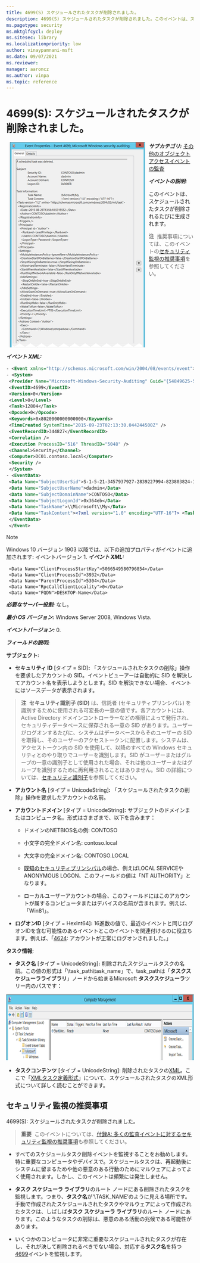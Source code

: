 ```yaml
---
title: 4699(S) スケジュールされたタスクが削除されました。
description: 4699(S) スケジュールされたタスクが削除されました。このイベントは、スケジュールされたタスクが削除されるたびに生成されます。
ms.pagetype: security
ms.mktglfcycl: deploy
ms.sitesec: library
ms.localizationpriority: low
author: vinaypamnani-msft
ms.date: 09/07/2021
ms.reviewer: 
manager: aaroncz
ms.author: vinpa
ms.topic: reference
---
```


# 4699(S): スケジュールされたタスクが削除されました。

<img src="images/event-4699.png" alt="Event 4699 illustration" width="363" height="551" hspace="10" align="left" />

***サブカテゴリ:***&nbsp;[その他のオブジェクトアクセスイベントの監査](audit-other-object-access-events.md)

***イベントの説明:***

このイベントは、スケジュールされたタスクが削除されるたびに生成されます。

> **注**&nbsp;&nbsp;推奨事項については、このイベントの[セキュリティ監視の推奨事項](#security-monitoring-recommendations)を参照してください。

<br clear="all">

***イベント XML:***
```xml
- <Event xmlns="http://schemas.microsoft.com/win/2004/08/events/event">
- <System>
 <Provider Name="Microsoft-Windows-Security-Auditing" Guid="{54849625-5478-4994-A5BA-3E3B0328C30D}" /> 
 <EventID>4699</EventID> 
 <Version>0</Version> 
 <Level>0</Level> 
 <Task>12804</Task> 
 <Opcode>0</Opcode> 
 <Keywords>0x8020000000000000</Keywords> 
 <TimeCreated SystemTime="2015-09-23T02:13:30.044244500Z" /> 
 <EventRecordID>344827</EventRecordID> 
 <Correlation /> 
 <Execution ProcessID="516" ThreadID="5048" /> 
 <Channel>Security</Channel> 
 <Computer>DC01.contoso.local</Computer> 
 <Security /> 
 </System>
- <EventData>
 <Data Name="SubjectUserSid">S-1-5-21-3457937927-2839227994-823803824-1104</Data> 
 <Data Name="SubjectUserName">dadmin</Data> 
 <Data Name="SubjectDomainName">CONTOSO</Data> 
 <Data Name="SubjectLogonId">0x364eb</Data> 
 <Data Name="TaskName">\\Microsoft\\My</Data> 
 <Data Name="TaskContent"><?xml version="1.0" encoding="UTF-16"?> <Task version="1.2" xmlns="http://schemas.microsoft.com/windows/2004/02/mit/task"> <RegistrationInfo> <Date>2015-08-25T13:56:10.5315552</Date> <Author>CONTOSO\\dadmin</Author> </RegistrationInfo> <Triggers /> <Principals> <Principal id="Author"> <RunLevel>LeastPrivilege</RunLevel> <UserId>CONTOSO\\dadmin</UserId> <LogonType>Password</LogonType> </Principal> </Principals> <Settings> <MultipleInstancesPolicy>IgnoreNew</MultipleInstancesPolicy> <DisallowStartIfOnBatteries>false</DisallowStartIfOnBatteries> <StopIfGoingOnBatteries>true</StopIfGoingOnBatteries> <AllowHardTerminate>false</AllowHardTerminate> <StartWhenAvailable>false</StartWhenAvailable> <RunOnlyIfNetworkAvailable>false</RunOnlyIfNetworkAvailable> <IdleSettings> <StopOnIdleEnd>true</StopOnIdleEnd> <RestartOnIdle>false</RestartOnIdle> </IdleSettings> <AllowStartOnDemand>true</AllowStartOnDemand> <Enabled>true</Enabled> <Hidden>false</Hidden> <RunOnlyIfIdle>false</RunOnlyIfIdle> <WakeToRun>false</WakeToRun> <ExecutionTimeLimit>PT0S</ExecutionTimeLimit> <Priority>7</Priority> </Settings> <Actions Context="Author"> <Exec> <Command>C:\\Windows\\notepad.exe</Command> </Exec> </Actions> </Task></Data> 
 </EventData>
 </Event>

```
>[!NOTE]
> Windows 10 バージョン 1903 以降では、以下の追加プロパティがイベントに追加されます:
> イベントバージョン 1.
>  ***イベント XML:***
>```
>  <Data Name="ClientProcessStartKey">5066549580796854</Data> 
>  <Data Name="ClientProcessId">3932</Data> 
>  <Data Name="ParentProcessId">5304</Data> 
>  <Data Name="RpcCallClientLocality">0</Data> 
>  <Data Name="FQDN">DESKTOP-Name</Data> 

***必要なサーバー役割:*** なし。

***最小 OS バージョン:*** Windows Server 2008, Windows Vista.

***イベントバージョン:*** 0.

***フィールドの説明:***

**サブジェクト:**

-   **セキュリティ ID** \[タイプ = SID\]**:** 「スケジュールされたタスクの削除」操作を要求したアカウントの SID。イベントビューアーは自動的に SID を解決してアカウント名を表示しようとします。SID を解決できない場合、イベントにはソースデータが表示されます。

> **注**&nbsp;&nbsp;**セキュリティ識別子 (SID)** は、信託者 (セキュリティプリンシパル) を識別するために使用される可変長の一意の値です。各アカウントには、Active Directory ドメインコントローラーなどの権限によって発行され、セキュリティデータベースに保存される一意の SID があります。ユーザーがログオンするたびに、システムはデータベースからそのユーザーの SID を取得し、そのユーザーのアクセストークンに配置します。システムは、アクセストークン内の SID を使用して、以降のすべての Windows セキュリティとのやり取りでユーザーを識別します。SID がユーザーまたはグループの一意の識別子として使用された場合、それは他のユーザーまたはグループを識別するために再利用されることはありません。SID の詳細については、[セキュリティ識別子](/windows/access-protection/access-control/security-identifiers)を参照してください。

-   **アカウント名** \[タイプ = UnicodeString\]**:** 「スケジュールされたタスクの削除」操作を要求したアカウントの名前。

-   **アカウントドメイン** \[タイプ = UnicodeString\]**:** サブジェクトのドメインまたはコンピュータ名。形式はさまざまで、以下を含みます：

    -   ドメインのNETBIOS名の例: CONTOSO

    -   小文字の完全ドメイン名: contoso.local

    -   大文字の完全ドメイン名: CONTOSO.LOCAL

    -   [既知のセキュリティプリンシパル](/windows/security/identity-protection/access-control/security-identifiers)の場合、例えばLOCAL SERVICEやANONYMOUS LOGON、このフィールドの値は「NT AUTHORITY」となります。

    -   ローカルユーザーアカウントの場合、このフィールドにはこのアカウントが属するコンピュータまたはデバイスの名前が含まれます。例えば、「Win81」。

-   **ログオンID** \[タイプ = HexInt64\]**:** 16進数の値で、最近のイベントと同じログオンIDを含む可能性のあるイベントとこのイベントを関連付けるのに役立ちます。例えば、「[4624](event-4624.md): アカウントが正常にログオンされました。」

**タスク情報**:

-   **タスク名** \[タイプ = UnicodeString\]**:** 削除されたスケジュールタスクの名前。この値の形式は「\\task\_path\\task\_name」で、task\_pathは「**タスクスケジューラライブラリ**」ノードから始まるMicrosoft **タスクスケジューラ**ツリー内のパスです：

<img src="images/computer-management.png" alt="タスクスケジューラライブラリのイラスト" width="840" height="176" />

-   **タスクコンテンツ** \[タイプ = UnicodeString\]: 削除されたタスクの[XML](/previous-versions/aa286548(v=msdn.10))。ここで「[XMLタスク定義形式](/openspecs/windows_protocols/ms-tsch/0d6383e4-de92-43e7-b0bb-a60cfa36379f)」について、スケジュールされたタスクのXML形式について詳しく読むことができます。

## セキュリティ監視の推奨事項

4699(S): スケジュールされたタスクが削除されました。

> **重要**&nbsp;&nbsp;このイベントについては、[付録A: 多くの監査イベントに対するセキュリティ監視の推奨事項](appendix-a-security-monitoring-recommendations-for-many-audit-events.md)も参照してください。

-   すべてのスケジュールタスク削除イベントを監視することをお勧めします。特に重要なコンピュータやデバイスで。スケジュールタスクは、再起動後にシステムに留まるためや他の悪意のある行動のためにマルウェアによってよく使用されます。しかし、このイベントは頻繁には発生しません。

-   **タスク スケジューラ ライブラリ**のルート ノードにある削除されたタスクを監視します。つまり、**タスク名**が‘\\TASK\_NAME’のように見える場所です。手動で作成されたスケジュールされたタスクやマルウェアによって作成されたタスクは、しばしば**タスク スケジューラ ライブラリ**のルート ノードにあります。このようなタスクの削除は、悪意のある活動の兆候である可能性があります。

-   いくつかのコンピュータに非常に重要なスケジュールされたタスクが存在し、それが決して削除されるべきでない場合、対応する**タスク名**を持つ[4699](event-4699.md)イベントを監視します。

